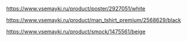 https://www.vsemayki.ru/product/poster/2927051/white

https://www.vsemayki.ru/product/man_tshirt_premium/2568629/black

https://www.vsemayki.ru/product/smock/1475561/beige
